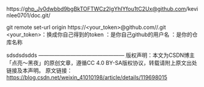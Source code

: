 https://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@github.com/kevinlee0701/doc.git/


git remote set-url origin https://<your_token>@github.com/<USERNAME>/<REPO>.git
<your_token>：换成你自己得到的token
<USERNAME>：是你自己github的用户名
<REPO>：是你的仓库名称
  
sdsdsdsdds
————————————————
版权声明：本文为CSDN博主「点亮～黑夜」的原创文章，遵循CC 4.0 BY-SA版权协议，转载请附上原文出处链接及本声明。
原文链接：https://blog.csdn.net/weixin_41010198/article/details/119698015
